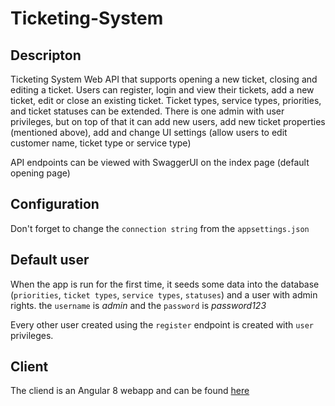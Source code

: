 # Ticketing-System

## Descripton

Ticketing System Web API that supports opening a new ticket, closing and editing a ticket.
Users can register, login and view their tickets, add a new ticket, edit or close an existing ticket.
Ticket types, service types, priorities, and ticket statuses can be extended.
There is one admin with user privileges, but on top of that it can add new users, add new ticket properties (mentioned above), 
add and change UI settings (allow users to edit customer name, ticket type or service type)

API endpoints can be viewed with SwaggerUI on the index page (default opening page)

## Configuration

Don't forget to change the `connection string` from the `appsettings.json`

## Default user

When the app is run for the first time, it seeds some data into the database (`priorities`, `ticket types`, `service types`, `statuses`) and a user with admin rights.
the `username` is *admin* and the `password` is *password123*

Every other user created using the `register` endpoint is created with `user` privileges.

## Client

The cliend is an Angular 8 webapp and can be found [here](https://github.com/s00190970/Ticketing-System-Frontend)

